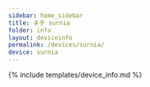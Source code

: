 ```yaml
---
sidebar: home_sidebar
title: 关于 surnia
folder: info
layout: deviceinfo
permalink: /devices/surnia/
device: surnia
---
```

{% include templates/device_info.md %}
